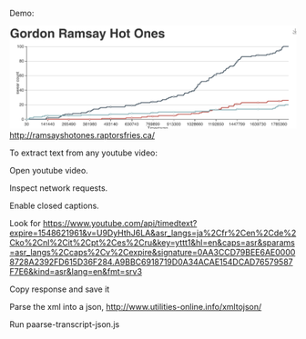 Demo:

![screenshot](screenshot.png)
http://ramsayshotones.raptorsfries.ca/

To extract text from any youtube video:

Open youtube video.

Inspect network requests.

Enable closed captions.

Look for https://www.youtube.com/api/timedtext?expire=1548621961&v=U9DyHthJ6LA&asr_langs=ja%2Cfr%2Cen%2Cde%2Cko%2Cnl%2Cit%2Cpt%2Ces%2Cru&key=yttt1&hl=en&caps=asr&sparams=asr_langs%2Ccaps%2Cv%2Cexpire&signature=0AA3CCD79BEE6AE00008728A2392FD615D36F284.A9BBC6918719D0A34ACAE154DCAD76579587F7E6&kind=asr&lang=en&fmt=srv3

Copy response and save it

Parse the xml into a json, http://www.utilities-online.info/xmltojson/

Run paarse-transcript-json.js

